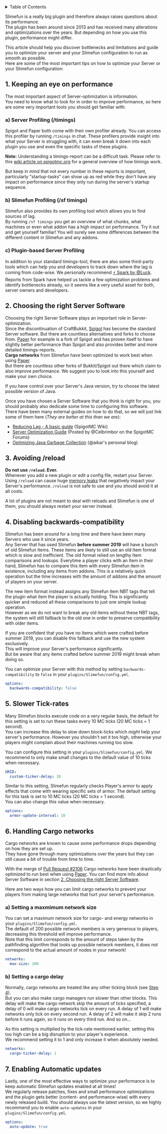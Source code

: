 <!-- START doctoc generated TOC please keep comment here to allow auto update -->
<!-- DON'T EDIT THIS SECTION, INSTEAD RE-RUN doctoc TO UPDATE -->
<details>
<summary>Table of Contents</summary>

- [1. Keeping an eye on performance](#1-keeping-an-eye-on-performance)
- [2. Choosing the right Server Software](#2-choosing-the-right-server-software)
- [3. Avoiding /reload](#3-avoiding-reload)
- [4. Disabling backwards-compatibility](#4-disabling-backwards-compatibility)
- [5. Slower Tick-rates](#5-slower-tick-rates)
- [6. Handling Cargo networks](#6-handling-cargo-networks)
- [7. Enabling Automatic updates](#7-enabling-automatic-updates)
</details>
<!-- END doctoc generated TOC please keep comment here to allow auto update -->

Slimefun is a really big plugin and therefore always raises questions about its performance.<br>
The plugin has been around since 2013 and has received many alterations and optimizations over the years. But depending on how you use this plugin, performance might differ.

This article should help you discover bottlenecks and limitations and guide you to optimize your server and your Slimefun configuration to run as smooth as possible.<br>
Here are some of the most important tips on how to optimize your Server or your Slimefun configuration:

## 1. Keeping an eye on performance
The most important aspect of Server-optimization is information.<br>
You need to know what to look for in order to improve performance, so here are some very important tools you should get familiar with:

### a) Server Profiling (/timings)
Spigot and Paper both come with their own profiler already. You can access this profiler by running `/timings` in chat.
These profilers provide insight into what your Server is struggling with, it can even break it down into each plugin you use and even the specific tasks of these plugins.

**Note:** Understanding a timings-report can be a difficult task. 
Please refer to this [wiki article on spigotmc.org](https://www.spigotmc.org/wiki/timings/) for a general overview of how timings work.

But keep in mind that not every number in these reports is important, particularly "startup-tasks" can show up as red while they don't have any impact on performance since they
only run during the server's startup sequence.

### b) Slimefun Profiling (/sf timings)
Slimefun also provides its own profiling tool which allows you to find sources of lag.<br>
By running `/sf timings` you get an overview of what chunks, what machines or even what addon has a high impact on performance.
Try it out and get yourself familiar!
You will surely see some differences between the different content in Slimefun and any addons.

### c) Plugin-based Server Profiling
In addition to your standard timings-tool, there are also some third-party tools which can help you and developers to track down where the lag is coming from code-wise.
We personally recommend [:zap: Spark by @Luck](https://www.spigotmc.org/resources/spark.57242/).
Reports from Spark have helped us tackle a few optimization problems and identify bottlenecks already, so it seems like a very useful asset for both, server owners and developers.

## 2. Choosing the right Server Software
Choosing the right Server Software plays an important role in Server-optimization.<br>
Since the discontinuation of CraftBukkit, [Spigot](https://www.spigotmc.org/) has become the standard Server software.
But there are countless alternatives and forks to choose from.
[Paper](https://papermc.io/) for example is a fork of Spigot and has proven itself to have slightly better performance than Spigot and also provides better and more detailed timings-reports.<br>
**Cargo networks** from Slimefun have been optimized to work best when using [Paper](https://papermc.io/).<br>
But there are countless other forks of Bukkit/Spigot out there which claim to also improve performance.
We suggest you to look into this yourself and make your own choice.

If you have control over your Server's Java version, try to choose the latest possible version of Java.

Once you have chosen a Server Software that you think is right for you, you should probably also dedicate some time to configuring this software.<br>
There have been many external guides on how to do that, so we will just link some of them here (*They are better at this than we are*):
* [Reducing Lag - A basic guide](https://www.spigotmc.org/wiki/reducing-lag/) (SpigotMC Wiki)
* [Server Optimization Guide](https://www.spigotmc.org/threads/guide-server-optimization%E2%9A%A1.283181/) (Posted by @Celbrimbor on the SpigotMC Forums)
* [Optimizing Java Garbage Collection](https://aikar.co/2018/07/02/tuning-the-jvm-g1gc-garbage-collector-flags-for-minecraft/) (@aikar's personal blog)

## 3. Avoiding /reload
**Do not use `/reload`. Ever.**<br>
Whenever you add a new plugin or edit a config file, restart your Server. Using `/reload` can cause huge [memory leaks](https://en.wikipedia.org/wiki/Memory_leak) that negatively impact your Server's performance. `/reload` is not safe to use and you should avoid it at all costs.

A lot of plugins are not meant to deal with reloads and Slimefun is one of them, you should always restart your server instead.

## 4. Disabling backwards-compatibility
Slimefun has been around for a long time and there have been many Servers who use it since years.<br>
Any Server that has used Slimefun **before summer 2019** will have a bunch of old Slimefun Items. 
These items are likely to still use an old Item format which is slow and inefficient.
The old format relied on lengthy Item comparisons and lookups. 
Everytime a player clicks with an Item in their hand, Slimefun has to compare this item with every Slimefun item in existence, including any items from addons.
This is a relatively quick operation but the time increases with the amount of addons and the amount of players on your server.

The new item format instead assigns any Slimefun item NBT tags that tell the plugin what item the player is actually holding.
This is significantly quicker and reduced all these comparisons to just one simple lookup operation.<br>
However as we do not want to break any old items without these NBT tags, the system will still fallback to the old one in order to preserve compatibility with older items.

If you are confident that you have no Items which were crafted before summer 2019, you can disable this fallback and use the new system exclusively.<br>
This will improve your Server's performance significantly.<br>
But be aware that any items crafted before summer 2019 might break when doing so.

You can optimize your Server with this method by setting `backwards-compatibility` to `false` in your `plugins/Slimefun/config.yml`.
```yaml
options:
  backwards-compatibility: false
```

## 5. Slower Tick-rates
Many Slimefun blocks execute code on a very regular basis, the default for this setting is set to run these tasks every 10 MC ticks (20 MC ticks = 1 second).<br>
You can increase this delay to slow down block-ticks which *might* help your server's performance. 
However you shouldn't set it too high, otherwise your players might complain about their machines running too slow.

You can configure this setting in your `plugins/Slimefun/config.yml`. We recommend to only make small changes to the default value of 10 ticks when necessary.
```yaml
URID:
  custom-ticker-delay: 10
```

Similar to this setting, Slimefun regularly checks Player's armor to apply effects that come with wearing specific sets of armor.
The default setting for this task is set to 10 MC ticks (20 MC ticks = 1 second).<br>
You can also change this value when necessary.
```yaml
options:
  armor-update-interval: 10
```

## 6. Handling Cargo networks
Cargo networks are known to cause some performance drops depending on how they are set up.<br>
They have gone through many optimizations over the years but they can still cause a bit of trouble from time to time.

With the merge of [Pull Request #2106](https://github.com/Slimefun/Slimefun4/pull/2106) Cargo networks have been drastically optimized to run best when using [Paper](https://papermc.io/). You can find more info about Server Software in section [2. Choosing the right Server Software](#2-choosing-the-right-server-software).

Here are two ways how you can limit cargo networks to prevent your players from making large networks that hurt your server's performance.

### a) Setting a maxmimum network size
You can set a maximum network size for cargo- and energy networks in your `plugins/Slimefun/config.yml`.<br>
The default of 200 possible network members is very generous to players, decreasing this threshold will improve performance.<br>
Note that this limit corresponds to the amount of steps taken by the pathfinding algorithm that looks up possible network members, it does not correspond to the actual amount of nodes in your network!
```yaml
networks:
  max-size: 200
```

### b) Setting a cargo delay
Normally, cargo networks are treated like any other ticking block (see [Step 4](#4-slower-tick-rates)).<br>
But you can also make cargo managers run slower than other blocks.
This delay will make the cargo network skip the amount of ticks specified, a delay of 0 will make cargo networks tick on every run. 
A delay of 1 will make networks only tick on every second run. A delay of 2 will make it skip 2 runs before it runs again, so it runs on every third run. And so on...

As this setting is multiplied by the tick-rate mentioned earlier, setting this too high can be a big disruption to your player's experience.<br>
We recommend setting it to 1 and only increase it when absolutely needed.
```yaml
networks:
  cargo-ticker-delay: 1
```

## 7. Enabling Automatic updates
Lastly, one of the most effective ways to optimize your performance is to keep automatic Slimefun updates enabled at all times!<br>
We regularly release patches, fixes and small performance optimizations and the plugin gets better (content- and performance-wise) with every newly released build.
You should always use the latest version, so we highly recommend you to enable `auto-updates` in your `plugins/Slimefun/config.yml`.
```yaml
options:
  auto-update: true
```
